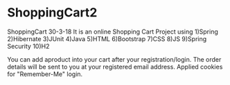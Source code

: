 # ShoppingCart2
ShoppingCart 30-3-18
It is an online Shopping Cart Project using 
1)Spring
2)Hibernate
3)JUnit
4)Java
5)HTML
6)Bootstrap
7)CSS
8)JS
9)Spring Security
10)H2

You can add aproduct into your cart after your registration/login.
The order details will be sent to you at your registered email address.
Applied cookies for "Remember-Me" login.
